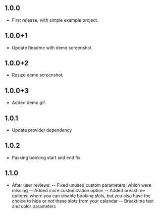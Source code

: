 ## 1.0.0

- First release, with simple example project.

## 1.0.0+1

- Update Readme with demo screenshot.

## 1.0.0+2

- Resize demo screenshot.

## 1.0.0+3

- Added demo gif.

## 1.0.1

- Update provider dependency

## 1.0.2

- Passing booking start and end fix

## 1.1.0

- After user reviews:
-- Fixed unused custom parameters, which were missing
-- Added more customization option
-- Added breaktime options, where you can disable booking slots, but you also have the choice to hide or not these slots from your calendar
-- Breaktime text and color parameters

